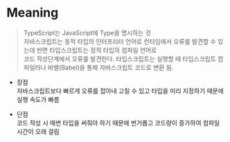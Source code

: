 # Meaning
> TypeScript는 JavaScript에 Type을 명시하는 것  
> 자바스크립트는 동적 타입의 인터프리터 언어로 런타임에서 오류를 발견할 수 있는데 반면 타입스크립트는 정적 타입의 컴파일 언어로  
> 코드 작성단계에서 오류를 발견한다. 타입스크립트는 실행할 때 타입스크립트 컴파일러나 바벨(Babel)을 통해 자바스크립트 코드로 변환 됨.


* 장점  
자바스크립트보다 빠르게 오류를 잡아내 고칠 수 있고 타입을 미리 지정하기 때문에 실행 속도가 빠름

* 단점  
코드 작성 시 매번 타입을 써줘야 하기 때문에 번거롭고 코드량이 증가하여 컴파일 시간이 오래 걸림

